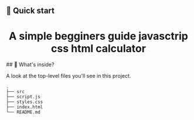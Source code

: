 ## 🚀 Quick start
<p align="center">
  
</p>
<h1 align="center">
 A simple begginers guide javasctrip css html calculator 
 
</h1>
## 🧐 What's inside?

A look at the top-level files you'll see in this project.

    .
    ├── src
    ├── script.js
    ├── styles.css
    ├── index.html
    └── README.md

